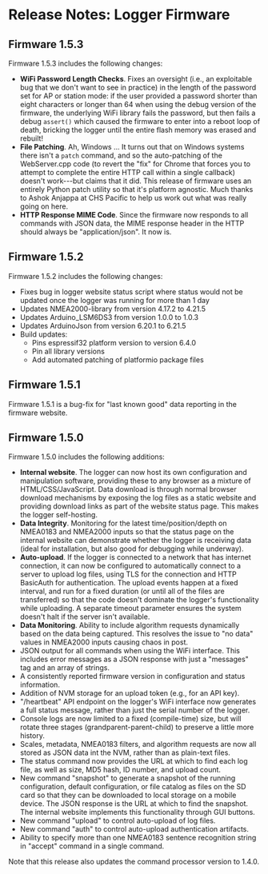 # Release Notes: Logger Firmware

## Firmware 1.5.3

Firmware 1.5.3 includes the following changes:

* __WiFi Password Length Checks__.  Fixes an oversight (i.e., an exploitable bug that we don't want to see in practice) in the length of the password set for AP or station mode: if the user provided a password shorter than eight characters or longer than 64 when using the debug version of the firmware, the underlying WiFi library fails the password, but then fails a debug `assert()` which caused the firmware to enter into a reboot loop of death, bricking the logger until the entire flash memory was erased and rebuilt!
* __File Patching__.  Ah, Windows ...  It turns out that on Windows systems there isn't a `patch` command, and so the auto-patching of the WebServer.cpp code (to revert the "fix" for Chrome that forces you to attempt to complete the entire HTTP call within a single callback) doesn't work---but claims that it did.  This release of firmware uses an entirely Python patch utility so that it's platform agnostic.  Much thanks to Ashok Anjappa at CHS Pacific to help us work out what was really going on here.
* __HTTP Response MIME Code__.  Since the firmware now responds to all commands with JSON data, the MIME response header in the HTTP should always be "application/json".  It now is.

## Firmware 1.5.2

Firmware 1.5.2 includes the following changes:

* Fixes bug in logger website status script where status would not be updated once the logger was running for more than 1 day
* Updates NMEA2000-library from version 4.17.2 to 4.21.5
* Updates Arduino_LSM6DS3 from version 1.0.0 to 1.0.3
* Updates ArduinoJson from version 6.20.1 to 6.21.5
* Build updates:
  * Pins espressif32 platform version to version 6.4.0
  * Pin all library versions
  * Add automated patching of platformio package files

## Firmware 1.5.1

Firmware 1.5.1 is a bug-fix for "last known good" data reporting in the firmware website.

## Firmware 1.5.0

Firmware 1.5.0 includes the following additions:

* __Internal website__.  The logger can now host its own configuration and manipulation software, providing these to any browser as a mixture of HTML/CSS/JavaScript.  Data download is through normal browser download mechanisms by exposing the log files as a static website and providing download links as part of the website status page.  This makes the logger self-hosting.
* __Data Integrity__.  Monitoring for the latest time/position/depth on NMEA0183 and NMEA2000 inputs so that the status page on the internal website can demonstrate whether the logger is receiving data (ideal for installation, but also good for debugging while underway).
* __Auto-upload__.  If the logger is connected to a network that has internet connection, it can now be configured to automatically connect to a server to upload log files, using TLS for the connection and HTTP BasicAuth for authentication.  The upload events happen at a fixed interval, and run for a fixed duration (or until all of the files are transferred) so that the code doesn't dominate the logger's functionality while uploading.  A separate timeout parameter ensures the system doesn't halt if the server isn't available.
* __Data Monitoring__.  Ability to include algorithm requests dynamically based on the data being captured.  This resolves the issue to "no data" values in NMEA2000 inputs causing chaos in post.
* JSON output for all commands when using the WiFi interface.  This includes error messages as a JSON response with just a "messages" tag and an array of strings.
* A consistently reported firmware version in configuration and status information.
* Addition of NVM storage for an upload token (e.g., for an API key).
* "/heartbeat" API endpoint on the logger's WiFi interface now generates a full status message, rather than just the serial number of the logger.
* Console logs are now limited to a fixed (compile-time) size, but will rotate three stages (grandparent-parent-child) to preserve a little more history.
* Scales, metadata, NMEA0183 filters, and algorithm requests are now all stored as JSON data int the NVM, rather than as plain-text files.
* The status command now provides the URL at which to find each log file, as well as size, MD5 hash, ID number, and upload count.
* New command "snapshot" to generate a snapshot of the running configuration, default configuration, or file catalog as files on the SD card so that they can be downloaded to local storage on a mobile device.  The JSON response is the URL at which to find the snapshot.  The internal website implements this functionality through GUI buttons.
* New command "upload" to control auto-upload of log files.
* New command "auth" to control auto-upload authentication artifacts.
* Ability to specify more than one NMEA0183 sentence recognition string in "accept" command in a single command.

Note that this release also updates the command processor version to 1.4.0.
